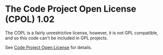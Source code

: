 # The Code Project Open License (CPOL) 1.02

The COPL is a fairly unrestrictive license, however, it is not GPL compatible, and so this code can't be included in GPL projects. 

See [Code Project Open License](https://www.codeproject.com/info/cpol10.aspx) for details.

